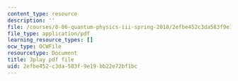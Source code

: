 ```yaml
---
content_type: resource
description: ''
file: /courses/8-06-quantum-physics-iii-spring-2018/2efbe452c3da583f9e19bb22e72bf1bc_41ee6EsHchA.pdf
file_type: application/pdf
learning_resource_types: []
ocw_type: OCWFile
resourcetype: Document
title: 3play pdf file
uid: 2efbe452-c3da-583f-9e19-bb22e72bf1bc
---
```

